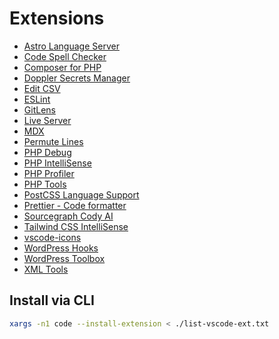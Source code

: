 # Extensions

- [Astro Language Server](https://marketplace.visualstudio.com/items?itemName=astro-build.astro-vscode)
- [Code Spell Checker](https://marketplace.visualstudio.com/items?itemName=streetsidesoftware.code-spell-checker)
- [Composer for PHP](https://marketplace.visualstudio.com/items?itemName=devsense.composer-php-vscode)
- [Doppler Secrets Manager](https://marketplace.visualstudio.com/items?itemName=doppler.doppler-vscode)
- [Edit CSV](https://marketplace.cursorapi.com/items?itemName=janisdd.vscode-edit-csv)
- [ESLint](https://marketplace.visualstudio.com/items?itemName=dbaeumer.vscode-eslint)
- [GitLens](https://marketplace.visualstudio.com/items?itemName=eamodio.gitlens)
- [Live Server](https://marketplace.visualstudio.com/items?itemName=ritwickdey.liveserver)
- [MDX](https://marketplace.visualstudio.com/items?itemName=unifiedjs.vscode-mdx)
- [Permute Lines](https://marketplace.visualstudio.com/items?itemName=earshinov.permute-lines)
- [PHP Debug](https://marketplace.visualstudio.com/items?itemName=xdebug.php-debug)
- [PHP IntelliSense](https://marketplace.visualstudio.com/items?itemName=devsense.intelli-php-vscode)
- [PHP Profiler](https://marketplace.visualstudio.com/items?itemName=devsense.profiler-php-vscode)
- [PHP Tools](https://marketplace.visualstudio.com/items?itemName=devsense.phptools-vscode)
- [PostCSS Language Support](https://marketplace.visualstudio.com/items?itemName=csstools.postcss)
- [Prettier - Code formatter](https://marketplace.visualstudio.com/items?itemName=esbenp.prettier-vscode)
- [Sourcegraph Cody AI](https://marketplace.visualstudio.com/items?itemName=sourcegraph.cody-ai)
- [Tailwind CSS IntelliSense](https://marketplace.visualstudio.com/items?itemName=bradlc.vscode-tailwindcss)
- [vscode-icons](https://marketplace.visualstudio.com/items?itemName=vscode-icons-team.vscode-icons)
- [WordPress Hooks](https://marketplace.visualstudio.com/items?itemName=johnbillion.vscode-wordpress-hooks)
- [WordPress Toolbox](https://marketplace.visualstudio.com/items?itemName=wordpresstoolbox.wordpress-toolbox)
- [XML Tools](https://marketplace.visualstudio.com/items?itemName=redhat.vscode-xml)

## Install via CLI

```bash
xargs -n1 code --install-extension < ./list-vscode-ext.txt
```
